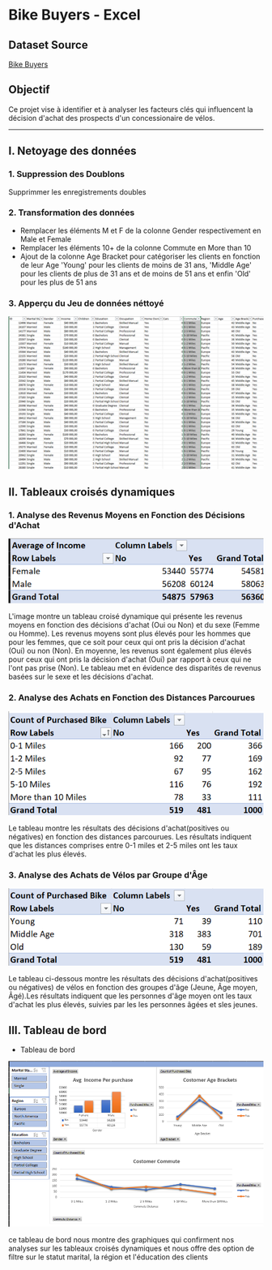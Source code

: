 # Bike Buyers - Excel

## Dataset Source
[Bike Buyers](Excel_Project_Dataset.xlsx)


## Objectif
Ce projet vise à identifier et à analyser les facteurs clés qui influencent la décision d'achat des prospects d'un concessionaire de vélos.

---
## I.  Netoyage des données 

### 1. Suppression des Doublons
Supprimmer les enregistrements doubles
### 2. Transformation des données
 - Remplacer les éléments M et F de la colonne Gender respectivement en Male et Female
 - Remplacer les éléments 10+ de la colonne Commute en More than 10
 - Ajout de la colonne Age Bracket pour catégoriser les clients en fonction de leur Age 'Young' pour les clients de moins de 31 ans, 'Middle Age' pour les clients de plus de 31 ans et de moins de 51 ans et enfin 'Old' pour les plus de 51 ans
 ### 3. Apperçu du Jeu de données néttoyé

![data sheet](bike_data_sheet.png)
 ## II. Tableaux croisés dynamiques 
 ### 1. Analyse des Revenus Moyens en Fonction des Décisions d'Achat

 ![TCD](avg_income_gender.png)

  L'image montre un tableau croisé dynamique qui présente les revenus moyens en fonction des décisions d'achat (Oui ou Non) et du sexe (Femme ou Homme). Les revenus moyens sont plus élevés pour les hommes que pour les femmes, que ce soit pour ceux qui ont pris la décision d'achat (Oui) ou non (Non). En moyenne, les revenus sont également plus élevés pour ceux qui ont pris la décision d'achat (Oui) par rapport à ceux qui ne l'ont pas prise (Non). Le tableau met en évidence des disparités de revenus basées sur le sexe et les décisions d'achat.

 ### 2. Analyse des Achats en Fonction des Distances Parcourues

 ![TCD](count_purchased_bike.png)

  Le tableau montre les résultats des décisions d'achat(positives ou négatives) en fonction des distances parcourues. Les résultats indiquent que les distances comprises entre 0-1 miles et 2-5 miles ont les taux d'achat les plus élevés.

 ### 3. Analyse des Achats de Vélos par Groupe d'Âge

 ![TCD](count_purchased_bike_1.png)

   Le tableau ci-dessous montre les résultats des décisions d'achat(positives ou négatives) de vélos en fonction des groupes d'âge (Jeune, Âge moyen, Âgé).Les résultats indiquent que les personnes d'âge moyen ont les taux d'achat les plus élevés, suivies par les les personnes âgées et sles jeunes.

 ## III. Tableau de bord 

 - Tableau de bord

 ![TCD](bike_dashbord.png)

 ce tableau de bord nous montre des graphiques qui confirment nos analyses sur les tableaux croisés dynamiques et nous offre des option de filtre sur le statut marital, la région et l'éducation des clients